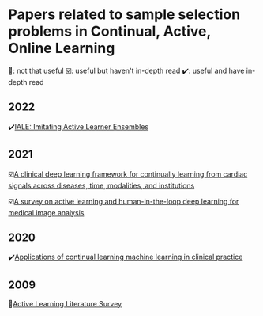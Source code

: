 # Papers related to sample selection problems in Continual, Active, Online Learning
🍤: not that useful
☑️: useful but haven't in-depth read
✔️: useful and have in-depth read


## 2022
✔️[IALE: Imitating Active Learner Ensembles](https://www.jmlr.org/papers/volume23/21-0387/21-0387.pdf)

## 2021
☑️[A clinical deep learning framework for continually learning from cardiac signals across diseases, time, modalities, and institutions](https://www.nature.com/articles/s41467-021-24483-0.pdf)

☑️[A survey on active learning and human-in-the-loop deep learning for medical image analysis](https://reader.elsevier.com/reader/sd/pii/S1361841521001080?token=5E5C50742330B14980080D21179312C099B1AF5321C756F2D84EDEBBC350A3016D002BA5C9B4EC208EBFDE9E8FF3E51B&originRegion=us-east-1&originCreation=20230105220440)

## 2020
✔️[Applications of continual learning machine learning in clinical practice](https://www.ncbi.nlm.nih.gov/pmc/articles/PMC8259323/pdf/nihms-1701649.pdf)

## 2009

🍤[Active Learning Literature Survey](https://minds.wisconsin.edu/handle/1793/60660)
